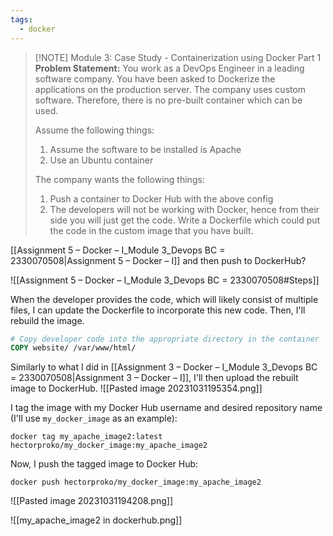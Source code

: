 ```yaml
---
tags:
  - docker
---
```


> [!NOTE] Module 3: Case Study - Containerization using Docker Part 1 
> **Problem Statement:** 
> You work as a DevOps Engineer in a leading software company. You have been asked to Dockerize the applications on the production server. The company uses custom software. Therefore, there is no pre-built container which can be used. 
> 
> Assume the following things: 
> 1. Assume the software to be installed is Apache 
> 2. Use an Ubuntu container 
> 
> The company wants the following things: 
> 1. Push a container to Docker Hub with the above config 
> 2. The developers will not be working with Docker, hence from their side you will just get the code. Write a Dockerfile which could put the code in the custom image that you have built.


[[Assignment 5 – Docker – I_Module 3_Devops BC = 2330070508|Assignment 5 – Docker – I]]
and then push to DockerHub?


![[Assignment 5 – Docker – I_Module 3_Devops BC = 2330070508#Steps]]

When the developer provides the code, which will likely consist of multiple files, I can update the Dockerfile to incorporate this new code. Then, I'll rebuild the image.
```Dockerfile
# Copy developer code into the appropriate directory in the container 
COPY website/ /var/www/html/
```

Similarly to what I did in [[Assignment 3 – Docker – I_Module 3_Devops BC = 2330070508|Assignment 3 – Docker – I]], I'll then upload the rebuilt image to DockerHub.
![[Pasted image 20231031195354.png]]


I tag the image with my Docker Hub username and desired repository name (I'll use ```my_docker_image``` as an example):
```
docker tag my_apache_image2:latest hectorproko/my_docker_image:my_apache_image2
```

Now, I push the tagged image to Docker Hub:
```
docker push hectorproko/my_docker_image:my_apache_image2
```
![[Pasted image 20231031194208.png]]

![[my_apache_image2 in dockerhub.png]]